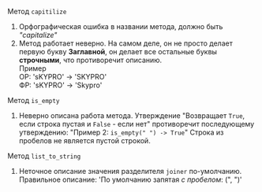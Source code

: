 Метод `capitilize`
1. Орфографическая ошибка в названии метода, должно быть *"capitalize"* 
2. Метод работает неверно.
На самом деле, он не просто делает первую букву **Заглавной**, он делает все остальные буквы **строчными**,
что противоречит описанию.  
Пример  
ОР: 'sKYPRO' -> 'SKYPRO'  
ФР: 'sKYPRO' -> 'Skypro'

Метод `is_empty`
1. Неверно описана работа метода. 
Утверждение "Возвращает `True`, если строка пустая и `False` - если нет" противоречит
последующему утверждению: "Пример 2: `is_empty(" ") -> True`" 
Строка из пробелов не является пустой строкой.

Метод `list_to_string`
1. Неточное описание значения разделителя `joiner` по-умолчанию.  
Правильное описание: 'По умолчанию запятая *с пробелом*: (", ")'
